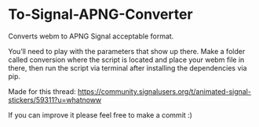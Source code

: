 # To-Signal-APNG-Converter
Converts webm to APNG Signal acceptable format.


You’ll need to play with the parameters that show up there. Make a folder called conversion where the script is located and place your webm file in there, then run the script via terminal after installing the dependencies via pip.

Made for this thread: https://community.signalusers.org/t/animated-signal-stickers/59311?u=whatnoww

If you can improve it please feel free to make a commit :)
